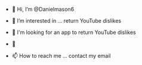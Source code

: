 - 👋 Hi, I’m @Danielmason6

- 👀 I’m interested in ... return YouTube dislikes
- 🌱 I'm looking for an app to return YouTube dislikes
- 💞️ 
- 📫 How to reach me ... contact my email

<!---
Danielmason6/Danielmason6 is a ✨ special ✨ repository because its `README.md` (this file) appears on your GitHub profile.
You can click the Preview link to take a look at your changes.
--->
